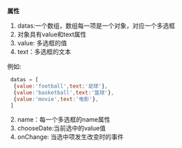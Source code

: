 **属性**
1. datas:一个数组，数组每一项是一个对象，对应一个多选框
  1. 对象具有value和text属性
  2. value: 多选框的值
  3. text：多选框的文本

例如:

```js
 datas = [
  {value:'football',text:'足球'},
  {value:'basketball',text:'篮球'},
  {value:'movie',text:'电影'},
 ]
```
2. name：每一个多选框的name属性
3. chooseDate:当前选中的value值
4. onChange: 当选中项发生改变时的事件